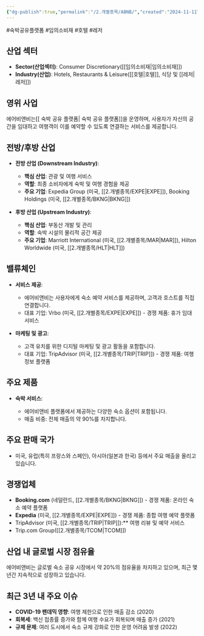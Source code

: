 ```yaml
---
{"dg-publish":true,"permalink":"/2.개별종목/ABNB/","created":"2024-11-11T09:36:27.192+09:00","updated":"2025-07-29T21:37:04.242+09:00"}
---
```


#숙박공유플랫폼 #임의소비재 #호텔 #레저 

## 산업 섹터

- **Sector(산업섹터)**: Consumer Discretionary([[임의소비재\|임의소비재]])
- **Industry(산업)**: Hotels, Restaurants & Leisure([[호텔\|호텔]], 식당 및 [[레저\|레저]])

## 영위 사업

에어비앤비는[[ 숙박 공유 플랫폼\| 숙박 공유 플랫폼]]을 운영하며, 사용자가 자신의 공간을 임대하고 여행객이 이를 예약할 수 있도록 연결하는 서비스를 제공합니다.

## 전방/후방 산업

- **전방 산업 (Downstream Industry)**:
    
    - **핵심 산업**: 관광 및 여행 서비스
    - **역할**: 최종 소비자에게 숙박 및 여행 경험을 제공
    - **주요 기업**: Expedia Group (미국, [[2.개별종목/EXPE\|EXPE]]), Booking Holdings (미국, [[2.개별종목/BKNG\|BKNG]])
    
- **후방 산업 (Upstream Industry)**:
    
    - **핵심 산업**: 부동산 개발 및 관리
    - **역할**: 숙박 시설의 물리적 공간 제공
    - **주요 기업**: Marriott International (미국, [[2.개별종목/MAR\|MAR]]), Hilton Worldwide (미국, [[2.개별종목/HLT\|HLT]])
    

## 밸류체인

- **서비스 제공**:
    
    - 에어비앤비는 사용자에게 숙소 예약 서비스를 제공하며, 고객과 호스트를 직접 연결합니다.
    - 대표 기업: Vrbo (미국, [[2.개별종목/EXPE\|EXPE]]) - 경쟁 제품: 휴가 임대 서비스
    
- **마케팅 및 광고**:
    
    - 고객 유치를 위한 디지털 마케팅 및 광고 활동을 포함합니다.
    - 대표 기업: TripAdvisor (미국, [[2.개별종목/TRIP\|TRIP]]) - 경쟁 제품: 여행 정보 플랫폼
    

## 주요 제품

- **숙박 서비스**:
    
    - 에어비앤비 플랫폼에서 제공하는 다양한 숙소 옵션이 포함됩니다.
    - 매출 비중: 전체 매출의 약 90%를 차지합니다.
    

## 주요 판매 국가

- 미국, 유럽(특히 프랑스와 스페인), 아시아(일본과 한국) 등에서 주요 매출을 올리고 있습니다.

## 경쟁업체

- **Booking.com** (네덜란드, [[2.개별종목/BKNG\|BKNG]]) - 경쟁 제품: 온라인 숙소 예약 플랫폼
- **Expedia** (미국, [[2.개별종목/EXPE\|EXPE]]) - 경쟁 제품: 종합 여행 예약 플랫폼
- TripAdvisor (미국, [[2.개별종목/TRIP\|TRIP]]):** 여행 리뷰 및 예약 서비스
- Trip.com Group([[2.개별종목/TCOM\|TCOM]])

## 산업 내 글로벌 시장 점유율

에어비앤비는 글로벌 숙소 공유 시장에서 약 20%의 점유율을 차지하고 있으며, 최근 몇 년간 지속적으로 성장하고 있습니다.

## 최근 3년 내 주요 이슈

- **COVID-19 팬데믹 영향**: 여행 제한으로 인한 매출 감소 (2020)
- **회복세**: 백신 접종률 증가와 함께 여행 수요가 회복되며 매출 증가 (2021)
- **규제 문제**: 여러 도시에서 숙소 규제 강화로 인한 운영 어려움 발생 (2022)